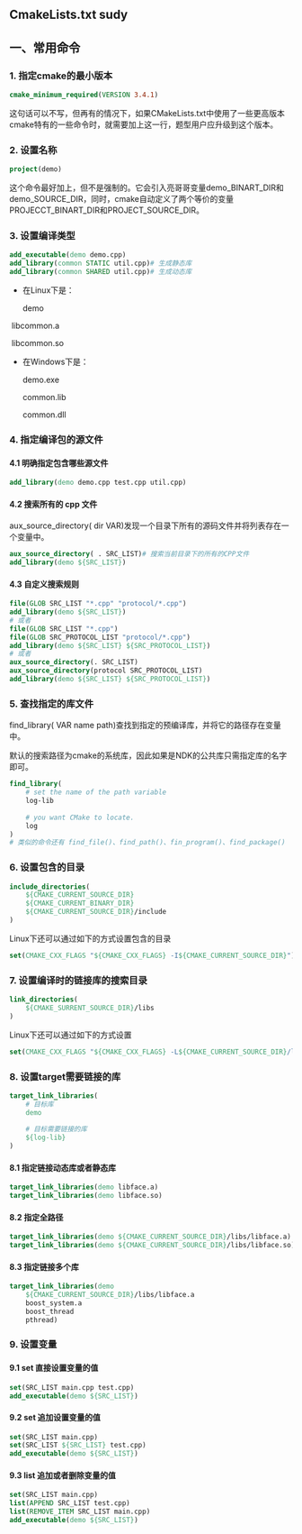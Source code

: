 ## CmakeLists.txt sudy ##

## 一、常用命令 ##

### 1. 指定cmake的最小版本

```cmake
cmake_minimum_required(VERSION 3.4.1)
```

这句话可以不写，但再有的情况下，如果CMakeLists.txt中使用了一些更高版本cmake特有的一些命令时，就需要加上这一行，题型用户应升级到这个版本。

### 2. **设置名称**

```cmake
project(demo)
```

这个命令最好加上，但不是强制的。它会引入亮哥哥变量demo_BINART_DIR和demo_SOURCE_DIR，同时，cmake自动定义了两个等价的变量PROJECCT_BINART_DIR和PROJECT_SOURCE_DIR。

### 3. **设置编译类型**

```cmake
add_executable(demo demo.cpp)
add_library(common STATIC util.cpp)# 生成静态库
add_library(common SHARED util.cpp)# 生成动态库
```

- 在Linux下是：

   demo

​		libcommon.a

​		libcommon.so

- 在Windows下是：

  demo.exe

  common.lib

  common.dll

### 4. **指定编译包的源文件**

#### 4.1 明确指定包含哪些源文件

```cmake
add_library(demo demo.cpp test.cpp util.cpp)
```

#### 4.2 搜索所有的 cpp 文件

aux_source_directory( dir VAR)发现一个目录下所有的源码文件并将列表存在一个变量中。

```cmake
aux_source_directory( . SRC_LIST)# 搜索当前目录下的所有的CPP文件
add_library(demo ${SRC_LIST})
```

#### 4.3 自定义搜索规则

```cmake
file(GLOB SRC_LIST "*.cpp" "protocol/*.cpp")
add_library(demo ${SRC_LIST})
# 或者
file(GLOB SRC_LIST "*.cpp")
file(GLOB SRC_PROTOCOL_LIST "protocol/*.cpp")
add_library(demo ${SRC_LIST} ${SRC_PROTOCOL_LIST})
# 或者
aux_source_directory(. SRC_LIST)
aux_source_directory(protocol SRC_PROTOCOL_LIST)
add_library(demo ${SRC_LIST} ${SRC_PROTOCOL_LIST})
```

### 5. 查找指定的库文件

find_library( VAR name path)查找到指定的预编译库，并将它的路径存在变量中。

默认的搜索路径为cmake的系统库，因此如果是NDK的公共库只需指定库的名字即可。

```cmake
find_library(
	# set the name of the path variable
	log-lib
	
	# you want CMake to locate.
    log
)
# 类似的命令还有 find_file()、find_path()、fin_program()、find_package()
```

### 6. 设置包含的目录

```cmake
include_directories(
	${CMAKE_CURRENT_SOURCE_DIR}
    ${CMAKE_CURRENT_BINARY_DIR}
    ${CMAKE_CURRENT_SOURCE_DIR}/include
)
```

Linux下还可以通过如下的方式设置包含的目录

```cmake
set(CMAKE_CXX_FLAGS "${CMAKE_CXX_FLAGS} -I${CMAKE_CURRENT_SOURCE_DIR}")
```

### 7.  设置编译时的链接库的搜索目录

```cmake
link_directories(
	${CMAKE_SURRENT_SOURCE_DIR}/libs
)
```

Linux下还可以通过如下的方式设置

```cmake
set(CMAKE_CXX_FLAGS "${CMAKE_CXX_FLAGS} -L${CMAKE_CURRENT_SOURCE_DIR}/libs")
```

### 8. 设置target需要链接的库

```cmake
target_link_libraries(
	# 目标库
	demo
	
	# 目标需要链接的库
	${log-lib}
)
```

#### 8.1 指定链接动态库或者静态库

```cmake
target_link_libraries(demo libface.a)
target_link_libraries(demo libface.so)
```

#### 8.2 指定全路径

```cmake
target_link_libraries(demo ${CMAKE_CURRENT_SOURCE_DIR}/libs/libface.a)
target_link_libraries(demo ${CMAKE_CURRENT_SOURCE_DIR}/libs/libface.so)
```

#### 8.3 指定链接多个库

```cmake
target_link_libraries(demo
    ${CMAKE_CURRENT_SOURCE_DIR}/libs/libface.a
    boost_system.a
    boost_thread
    pthread)
```

### 9. 设置变量

#### 9.1 set 直接设置变量的值

```cmake
set(SRC_LIST main.cpp test.cpp)
add_executable(demo ${SRC_LIST})
```

#### 9.2 set 追加设置变量的值

```cmake
set(SRC_LIST main.cpp)
set(SRC_LIST ${SRC_LIST} test.cpp)
add_executable(demo ${SRC_LIST})
```

#### 9.3 list 追加或者删除变量的值

```cmake
set(SRC_LIST main.cpp)
list(APPEND SRC_LIST test.cpp)
list(REMOVE_ITEM SRC_LIST main.cpp)
add_executable(demo ${SRC_LIST})
```




